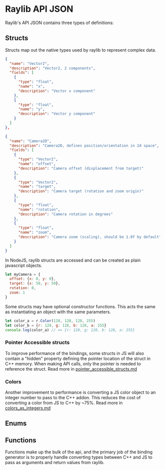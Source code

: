 # Raylib API JSON

Raylib's API JSON contains three types of definitions:

## Structs
Structs map out the native types used by raylib to represent complex data.
```json
{
  "name": "Vector2",
  "description": "Vector2, 2 components",
  "fields": [
    {
      "type": "float",
      "name": "x",
      "description": "Vector x component"
    },
    {
      "type": "float",
      "name": "y",
      "description": "Vector y component"
    }
  ]
},

{
  "name": "Camera2D",
  "description": "Camera2D, defines position/orientation in 2d space",
  "fields": [
    {
      "type": "Vector2",
      "name": "offset",
      "description": "Camera offset (displacement from target)"
    },
    {
      "type": "Vector2",
      "name": "target",
      "description": "Camera target (rotation and zoom origin)"
    },
    {
      "type": "float",
      "name": "rotation",
      "description": "Camera rotation in degrees"
    },
    {
      "type": "float",
      "name": "zoom",
      "description": "Camera zoom (scaling), should be 1.0f by default"
    }
  ]
}
```
In NodeJS, raylib structs are accessed and can be created as plain javascript objects.
```js
let myCamera = {
  offset: {x: 0, y: 0},
  target: {x: 50, y: 50},
  rotation: 0,
  zoom: 1
}
```
Some structs may have optional constructor functions. This acts the same as instantiating an object with the same parameters.
```js
let color_a = r.Color(128, 128, 128, 255)
let color_b = {r: 128, g: 128, b: 128, a: 255}
console.log(color_a) // => {r: 128, g: 128, b: 128, a: 255}
```
### Pointer Accessible structs
To improve performance of the bindings, some structs in JS will also contain a "hidden" property defining the pointer location of the struct in C++ memory. When making API calls, only the pointer is needed to reference the struct. Read more in [pointer_accessible_structs.md](./pointer_accessible_structs.md)
### Colors
Another improvement to performance is converting a JS color object to an integer number to pass to the C++ addon. This reduces the cost of converting a color from JS to C++ by ~75%. Read more in [colors_as_integers.md](./colors_as_integers.md)
## Enums

## Functions
Functions make up the bulk of the api, and the primary job of the binding generator is to properly handle converting types between C++ and JS to pass as arguments and return values from raylib.